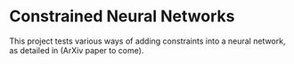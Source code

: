 # Constrained Neural Networks

This project tests various ways of adding constraints into a neural network, as detailed in (ArXiv paper to come).


